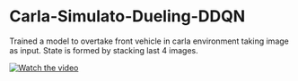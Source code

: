 # Carla-Simulato-Dueling-DDQN

Trained a model to overtake front vehicle in carla environment taking image as input. 
State is formed by stacking last 4 images.

[![Watch the video](https://i.imgur.com/vKb2F1B.png)](https://drive.google.com/file/d/1q-IK11GlPLRgP1JlCBtKgLT0Z2U96_GB/view?usp=sharing)

